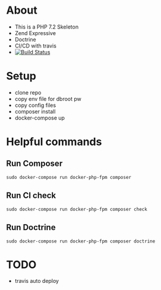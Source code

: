 # About
* This is a PHP 7.2 Skeleton 
* Zend Expressive 
* Doctrine
* CI/CD with travis
* [![Build Status](https://travis-ci.org/s-ringert/skeleton.svg?branch=master)](https://travis-ci.org/s-ringert/skeleton)

# Setup
* clone repo
* copy env file for dbroot pw
* copy config files
* composer install
* docker-compose up

# Helpful commands
## Run Composer
```shell
sudo docker-compose run docker-php-fpm composer
```
## Run CI check
```shell
sudo docker-compose run docker-php-fpm composer check
```

## Run Doctrine
```shell
sudo docker-compose run docker-php-fpm composer doctrine
```

# TODO
* travis auto deploy
